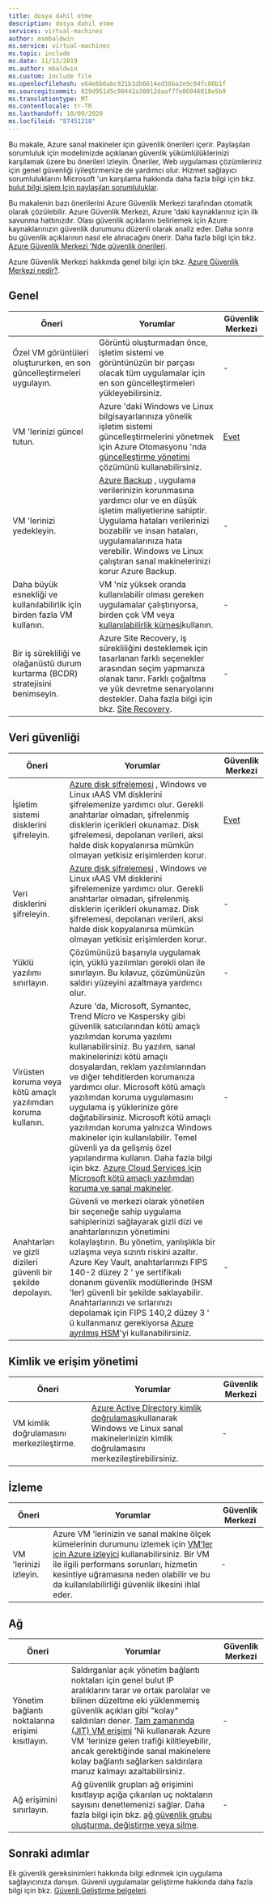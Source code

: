 ```yaml
---
title: dosya dahil etme
description: dosya dahil etme
services: virtual-machines
author: msmbaldwin
ms.service: virtual-machines
ms.topic: include
ms.date: 11/13/2019
ms.author: mbaldwin
ms.custom: include file
ms.openlocfilehash: e64e6b6abc921b1db6614ed36ba2e9c04fc86b1f
ms.sourcegitcommit: 829d951d5c90442a38012daaf77e86046018e5b9
ms.translationtype: MT
ms.contentlocale: tr-TR
ms.lasthandoff: 10/09/2020
ms.locfileid: "87451218"
---
```

Bu makale, Azure sanal makineler için güvenlik önerileri içerir. Paylaşılan sorumluluk için modelimizde açıklanan güvenlik yükümlülüklerinizi karşılamak üzere bu önerileri izleyin. Öneriler, Web uygulaması çözümleriniz için genel güvenliği iyileştirmenize de yardımcı olur. Hizmet sağlayıcı sorumluluklarını Microsoft 'un karşılama hakkında daha fazla bilgi için bkz. [bulut bilgi işlem Için paylaşılan sorumluluklar](https://gallery.technet.microsoft.com/Shared-Responsibilities-81d0ff91).

Bu makalenin bazı önerilerini Azure Güvenlik Merkezi tarafından otomatik olarak çözülebilir. Azure Güvenlik Merkezi, Azure 'daki kaynaklarınız için ilk savunma hattınızdır. Olası güvenlik açıklarını belirlemek için Azure kaynaklarınızın güvenlik durumunu düzenli olarak analiz eder. Daha sonra bu güvenlik açıklarının nasıl ele alınacağını önerir. Daha fazla bilgi için bkz. [Azure Güvenlik Merkezi 'Nde güvenlik önerileri](../articles/security-center/security-center-recommendations.md).

Azure Güvenlik Merkezi hakkında genel bilgi için bkz. [Azure Güvenlik Merkezi nedir?](../articles/security-center/security-center-intro.md).

## <a name="general"></a>Genel

| Öneri | Yorumlar | Güvenlik Merkezi |
|-|----|--|
| Özel VM görüntüleri oluştururken, en son güncelleştirmeleri uygulayın. | Görüntü oluşturmadan önce, işletim sistemi ve görüntünüzün bir parçası olacak tüm uygulamalar için en son güncelleştirmeleri yükleyebilirsiniz.  | - |
| VM 'lerinizi güncel tutun. | Azure 'daki Windows ve Linux bilgisayarlarınıza yönelik işletim sistemi güncelleştirmelerini yönetmek için Azure Otomasyonu 'nda [güncelleştirme yönetimi](../articles/automation/update-management/update-mgmt-overview.md) çözümünü kullanabilirsiniz. | [Evet](../articles/security-center/security-center-apply-system-updates.md) |
| VM 'lerinizi yedekleyin. | [Azure Backup](../articles/backup/backup-overview.md) , uygulama verilerinizin korunmasına yardımcı olur ve en düşük işletim maliyetlerine sahiptir. Uygulama hataları verilerinizi bozabilir ve insan hataları, uygulamalarınıza hata verebilir. Windows ve Linux çalıştıran sanal makinelerinizi korur Azure Backup. | - |
| Daha büyük esnekliği ve kullanılabilirlik için birden fazla VM kullanın. | VM 'niz yüksek oranda kullanılabilir olması gereken uygulamalar çalıştırıyorsa, birden çok VM veya [kullanılabilirlik kümesi](../articles/virtual-machines/windows/manage-availability.md)kullanın. | - |
| Bir iş sürekliliği ve olağanüstü durum kurtarma (BCDR) stratejisini benimseyin. | Azure Site Recovery, iş sürekliliğini desteklemek için tasarlanan farklı seçenekler arasından seçim yapmanıza olanak tanır. Farklı çoğaltma ve yük devretme senaryolarını destekler. Daha fazla bilgi için bkz.  [Site Recovery](../articles/site-recovery/site-recovery-overview.md). | - |

## <a name="data-security"></a>Veri güvenliği

| Öneri | Yorumlar | Güvenlik Merkezi |
|-|----|--|
| İşletim sistemi disklerini şifreleyin. | [Azure disk şifrelemesi](../articles/security/azure-security-disk-encryption-overview.md) , Windows ve Linux ıAAS VM disklerini şifrelemenize yardımcı olur. Gerekli anahtarlar olmadan, şifrelenmiş disklerin içerikleri okunamaz. Disk şifrelemesi, depolanan verileri, aksi halde disk kopyalanırsa mümkün olmayan yetkisiz erişimlerden korur.| [Evet](../articles/security-center/security-center-apply-disk-encryption.md) |
| Veri disklerini şifreleyin. | [Azure disk şifrelemesi](../articles/security/azure-security-disk-encryption-overview.md) , Windows ve Linux ıAAS VM disklerini şifrelemenize yardımcı olur. Gerekli anahtarlar olmadan, şifrelenmiş disklerin içerikleri okunamaz. Disk şifrelemesi, depolanan verileri, aksi halde disk kopyalanırsa mümkün olmayan yetkisiz erişimlerden korur.| -  |
| Yüklü yazılımı sınırlayın. | Çözümünüzü başarıyla uygulamak için, yüklü yazılımları gerekli olan ile sınırlayın. Bu kılavuz, çözümünüzün saldırı yüzeyini azaltmaya yardımcı olur. | - |
| Virüsten koruma veya kötü amaçlı yazılımdan koruma kullanın. | Azure 'da, Microsoft, Symantec, Trend Micro ve Kaspersky gibi güvenlik satıcılarından kötü amaçlı yazılımdan koruma yazılımı kullanabilirsiniz. Bu yazılım, sanal makinelerinizi kötü amaçlı dosyalardan, reklam yazılımlarından ve diğer tehditlerden korumanıza yardımcı olur. Microsoft kötü amaçlı yazılımdan koruma uygulamasını uygulama iş yüklerinize göre dağıtabilirsiniz. Microsoft kötü amaçlı yazılımdan koruma yalnızca Windows makineler için kullanılabilir. Temel güvenli ya da gelişmiş özel yapılandırma kullanın. Daha fazla bilgi için bkz. [Azure Cloud Services Için Microsoft kötü amaçlı yazılımdan koruma ve sanal makineler](../articles/security/azure-security-antimalware.md). | - |
| Anahtarları ve gizli dizileri güvenli bir şekilde depolayın. | Güvenli ve merkezi olarak yönetilen bir seçeneğe sahip uygulama sahiplerinizi sağlayarak gizli dizi ve anahtarlarınızın yönetimini kolaylaştırın. Bu yönetim, yanlışlıkla bir uzlaşma veya sızıntı riskini azaltır. Azure Key Vault, anahtarlarınızı FIPS 140-2 düzey 2 ' ye sertifikalı donanım güvenlik modüllerinde (HSM 'ler) güvenli bir şekilde saklayabilir. Anahtarlarınızı ve sırlarınızı depolamak için FIPS 140,2 düzey 3 ' ü kullanmanız gerekiyorsa [Azure ayrılmış HSM](../articles/dedicated-hsm/overview.md)'yi kullanabilirsiniz. | - |

## <a name="identity-and-access-management"></a>Kimlik ve erişim yönetimi 

| Öneri | Yorumlar | Güvenlik Merkezi |
|-|----|--|
| VM kimlik doğrulamasını merkezileştirme. | [Azure Active Directory kimlik doğrulaması](../articles/active-directory/develop/authentication-scenarios.md)kullanarak Windows ve Linux sanal makinelerinizin kimlik doğrulamasını merkezileştirebilirsiniz. | - |

## <a name="monitoring"></a>İzleme

| Öneri | Yorumlar | Güvenlik Merkezi |
|-|----|--|
| VM 'lerinizi izleyin. | Azure VM 'lerinizin ve sanal makine ölçek kümelerinin durumunu izlemek için [VM'ler için Azure izleyici](../articles/azure-monitor/insights/vminsights-overview.md) kullanabilirsiniz. Bir VM ile ilgili performans sorunları, hizmetin kesintiye uğramasına neden olabilir ve bu da kullanılabilirliği güvenlik ilkesini ihlal eder. | - |

## <a name="networking"></a>Ağ

| Öneri | Yorumlar | Güvenlik Merkezi |
|-|----|--|
| Yönetim bağlantı noktalarına erişimi kısıtlayın. | Saldırganlar açık yönetim bağlantı noktaları için genel bulut IP aralıklarını tarar ve ortak parolalar ve bilinen düzeltme eki yüklenmemiş güvenlik açıkları gibi "kolay" saldırıları dener. [Tam zamanında (JIT) VM erişimi](../articles/security-center/security-center-just-in-time.md) 'Ni kullanarak Azure VM 'lerinize gelen trafiği kilitleyebilir, ancak gerektiğinde sanal makinelere kolay bağlantı sağlarken saldırılara maruz kalmayı azaltabilirsiniz. | - |
| Ağ erişimini sınırlayın. | Ağ güvenlik grupları ağ erişimini kısıtlayıp açığa çıkarılan uç noktaların sayısını denetlemenizi sağlar. Daha fazla bilgi için bkz. [ağ güvenlik grubu oluşturma, değiştirme veya silme](../articles/virtual-network/manage-network-security-group.md). | - |

## <a name="next-steps"></a>Sonraki adımlar

Ek güvenlik gereksinimleri hakkında bilgi edinmek için uygulama sağlayıcınıza danışın. Güvenli uygulamalar geliştirme hakkında daha fazla bilgi için bkz. [Güvenli Geliştirme belgeleri](../articles/security/fundamentals/abstract-develop-secure-apps.md).
